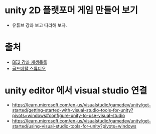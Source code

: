 # unity 2D 플랫포머 게임 만들어 보기
- 유튜브 강좌 보고 따라해 보자.

# 출처
- [BE2 강좌 재생목록](https://www.youtube.com/playlist?list=PLO-mt5Iu5TeZGR_y6mHmTWyo0RyGgO0N_)
- [골드메탈 스튜디오](https://www.goldmetal.co.kr)

# unity editor 에서 visual studio 연결
- https://learn.microsoft.com/en-us/visualstudio/gamedev/unity/get-started/getting-started-with-visual-studio-tools-for-unity?pivots=windows#configure-unity-to-use-visual-studio
- https://learn.microsoft.com/en-us/visualstudio/gamedev/unity/get-started/using-visual-studio-tools-for-unity?pivots=windows
